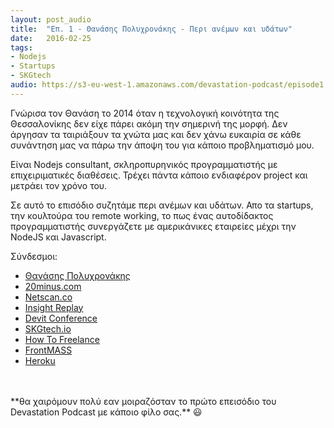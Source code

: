 ```yaml
---
layout: post_audio
title:  "Επ. 1 - Θανάσης Πολυχρονάκης - Περι ανέμων και υδάτων"
date:   2016-02-25
tags:
- Nodejs
- Startups
- SKGtech
audio: https://s3-eu-west-1.amazonaws.com/devastation-podcast/episode1.mp3
---
```


Γνώρισα τον Θανάση το 2014 όταν η τεχνολογική κοινότητα της Θεσσαλονίκης δεν
είχε πάρει ακόμη την σημερινή της μορφή. Δεν άργησαν τα ταιριάξουν τα χνώτα μας
και δεν χάνω ευκαιρία σε κάθε συνάντηση μας να πάρω την άποψη του για κάποιο
προβληματισμό μου.

Είναι Nodejs consultant, σκληροπυρηνικός προγραμματιστής με επιχειριματικές
διαθέσεις. Τρέχει πάντα κάποιο ενδιαφέρον project και μετράει τον χρόνο του.

Σε αυτό το επισόδιο συζητάμε περι ανέμων και υδάτων. Απο τα  startups, την
κουλτούρα του remote working, το πως ένας αυτοδίδακτος προγραμματιστής συνεργάζετε
με αμερικάνικες εταιρείες μέχρι την NodeJS και Javascript.

Σύνδεσμοι:

* [Θανάσης Πολυχρονάκης](http://thanpol.as)
* [20minus.com](http://20minus.com)
* [Netscan.co](https://netscan.co)
* [Insight Replay](http://insightreplay.com)
* [Devit Conference](http://devitconf.org)
* [SKGtech.io](http://skgtech.io)
* [How To Freelance](https://www.youtube.com/watch?v=vChly7JQiew)
* [FrontMASS](http://frontmass.org)
* [Heroku](http://heroku.com)

<br/>
<br/>
**θα χαιρόμουν πολύ εαν μοιραζόσταν το πρώτο επεισόδιο του Devastation Podcast με
κάποιο φίλο σας.** 😃
